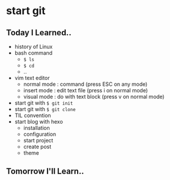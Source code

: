 # start git

## Today I Learned..

- history of Linux
- bash command
  - `$ ls`
  - `$ cd`
  - ..
- vim text editor
  - normal mode : command (press ESC on any mode)
  - insert mode : edit text file (press i on normal mode)
  - visual mode : do with text block (press v on normal mode)
- start git with `$ git init`
- start git with `$ git clone`
- TIL convention
- start blog with hexo
  - installation
  - configuration
  - start project
  - create post
  - theme

## Tomorrow I'll Learn..

